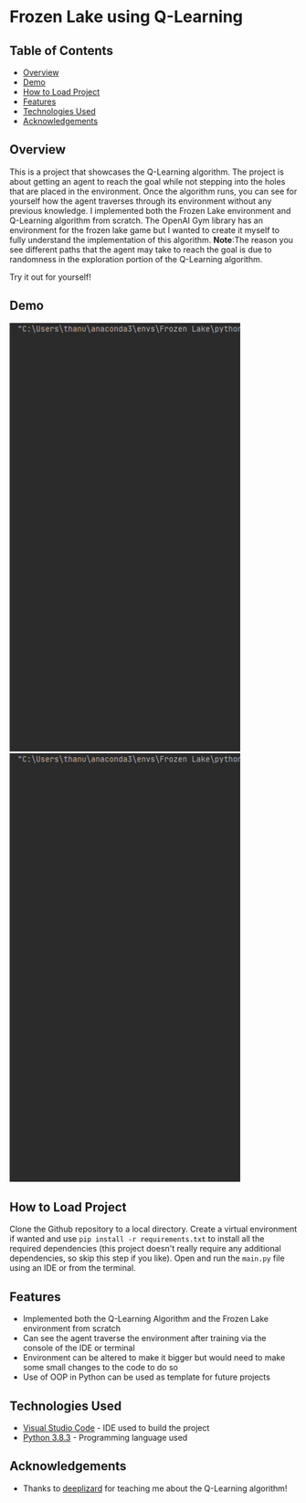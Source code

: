 # Frozen Lake using Q-Learning

## Table of Contents

- [Overview](#Overview)
- [Demo](#Demo)
- [How to Load Project](#how-to-load-project)
- [Features](#Features)
- [Technologies Used](#technologies-used)
- [Acknowledgements](#acknowledgements)

## Overview

This is a project that showcases the Q-Learning algorithm. The project is about getting an agent to reach the goal while not stepping into the holes that are placed in the environment. Once the algorithm runs, you can see for yourself how the agent traverses through its environment without any previous knowledge. I implemented both the Frozen Lake environment and Q-Learning algorithm from scratch. The OpenAI Gym library has an environment for the frozen lake game but I wanted to create it myself to fully understand the implementation of this algorithm. **Note**:The reason you see different paths that the agent may take to reach the goal is due to randomness in the exploration portion of the Q-Learning algorithm.

Try it out for yourself!

## Demo

<img src="gifs/1.gif?raw=true"/> <img src="gifs/2.gif?raw=true"/>

## How to Load Project

Clone the Github repository to a local directory. Create a virtual environment if wanted and use `pip install -r requirements.txt` to install all the required dependencies (this project doesn't really require any additional dependencies, so skip this step if you like). Open and run the `main.py` file using an IDE or from the terminal.

## Features

- Implemented both the Q-Learning Algorithm and the Frozen Lake environment from scratch
- Can see the agent traverse the environment after training via the console of the IDE or terminal 
- Environment can be altered to make it bigger but would need to make some small changes to the code to do so
- Use of OOP in Python can be used as template for future projects

## Technologies Used

- [Visual Studio Code](https://code.visualstudio.com/) - IDE used to build the project
- [Python 3.8.3](https://www.python.org/downloads/) - Programming language used

## Acknowledgements

- Thanks to [deeplizard](https://deeplizard.com/) for teaching me about the Q-Learning algorithm!
